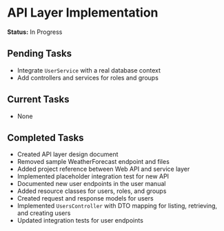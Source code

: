 # API Layer Implementation

**Status:** In Progress

## Pending Tasks
- Integrate `UserService` with a real database context
- Add controllers and services for roles and groups

## Current Tasks
- None

## Completed Tasks
- Created API layer design document
- Removed sample WeatherForecast endpoint and files
- Added project reference between Web API and service layer
- Implemented placeholder integration test for new API
- Documented new user endpoints in the user manual
- Added resource classes for users, roles, and groups
- Created request and response models for users
- Implemented `UsersController` with DTO mapping for listing, retrieving, and creating users
- Updated integration tests for user endpoints

